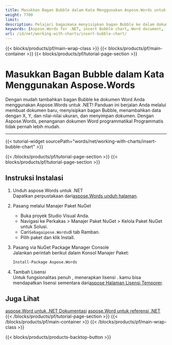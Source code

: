 ```yaml
---
title: Masukkan Bagan Bubble dalam Kata Menggunakan Aspose.Words untuk .NET
weight: 7700
limit: 
description: Pelajari bagaimana menyisipkan bagan Bubble ke dalam dokumen Word menggunakan Aspose.Words untuk .NET. Step-by-step instruksi dan contoh kode disertakan.
keywords: [Aspose.Words for .NET, insert Bubble chart, Word document, .NET Bubble chart example, create Bubble chart Word]
url: /id/net/working-with-charts/insert-bubble-chart/
---
```

{{< blocks/products/pf/main-wrap-class >}}
{{< blocks/products/pf/main-container >}}
{{< blocks/products/pf/tutorial-page-section >}}

# Masukkan Bagan Bubble dalam Kata Menggunakan Aspose.Words

Dengan mudah tambahkan bagan Bubble ke dokumen Word Anda menggunakan Aspose.Words untuk .NET! Panduan ini berjalan Anda melalui membuat dokumen baru, menyisipkan bagan Bubble, menambahkan data dengan X, Y, dan nilai-nilai ukuran, dan menyimpan dokumen. Dengan Aspose.Words, penanganan dokumen Word programmatikal Programmatis tidak pernah lebih mudah.  

---
{{< tutorial-widget sourcePath="words/net/working-with-charts/insert-bubble-chart" >}}

{{< /blocks/products/pf/tutorial-page-section >}}
{{< blocks/products/pf/tutorial-page-section >}}
## Instruksi Instalasi  

1. Unduh aspose.Words untuk .NET  
   Dapatkan perpustakaan dari[aspose.Words unduh halaman](https://releases.aspose.com/words/net/).  

2. Pasang melalui Manajer Paket NuGet  
   * Buka proyek Studio Visual Anda.  
   * Navigasi ke Perkakas > Manajer Paket NuGet > Kelola Paket NuGet untuk Solusi.  
   * Cari`Sebagaipose.Words`di tab Ramban.  
   * Pilih paket dan klik Install.  

3. Pasang via NuGet Package Manager Console  
   Jalankan perintah berikut dalam Konsol Manajer Paket:  
   ```bash
   Install-Package Aspose.Words
   ```  

4. Tambah Lisensi  
   Untuk fungsionalitas penuh , menerapkan lisensi . kamu bisa mendapatkan lisensi sementara dari[aspose Halaman Lisensi Temporer](https://purchase.aspose.com/temporary-license/).  

## Juga Lihat
[aspose.Word untuk .NET Dokumentasi](https://docs.aspose.com/words/net/)
[aspose.Word untuk referensi .NET](https://reference.aspose.com/words/net/)
{{< /blocks/products/pf/tutorial-page-section >}}
{{< /blocks/products/pf/main-container >}}
{{< /blocks/products/pf/main-wrap-class >}}

{{< blocks/products/products-backtop-button >}}

